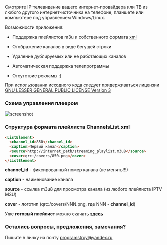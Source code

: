

Смотрите IP-телевидение вашего интернет-провайдера или ТВ из любого другого интернет-источника на телефоне, планшете или компьютере под управлением Windows/Linux.

Возможности приложения:

- Поддержка плейлистов m3u и собственного формата [xml](https://github.com/programstroy/QTVPlayer-release/tree/master/playlist)

- Отображение каналов в виде бегущей строки

- Удаление дублируемых или не работающих каналов

- Автоматическая поддержка телепрограммы

- Отсутствие рекламы :)

При использовании исходного кода следует придерживаться лицензии [GNU LESSER GENERAL PUBLIC LICENSE Version 3](https://www.gnu.org/licenses/lgpl-3.0.ru.html)

### Схема управления плеером
![screenshot](https://raw.githubusercontent.com/programstroy/QTVPlayer-release/gh-pages/screenshot.png)

### Структура формата плейлиста ChannelsList.xml
```markdown
<ListElement>
  <channel_id>850</channel_id>
  <caption>Первый канал</caption>
  <source>http://internet_path/streaming_playlist.m3u8</source>
  <cover>qrc:/covers/850.png</cover>
</ListElement>
```  
**channel_id** - фиксированный номер канала (не менять!!!)

**caption** - наименование канала

**source** - ссылка m3u8 для просмотра канала (из любого плейлиста IPTV M3U)

**cover** - логотип (qrc:/covers/NNN.png, где NNN - **channel_id**)

Уже **готовый плейлист** можно скачать [**здесь**](https://github.com/programstroy/QTVPlayer-release/tree/master/playlist)

### Остались вопросы, предложения, замечания?

Пишите в личку на почту programstroy@yandex.ru
